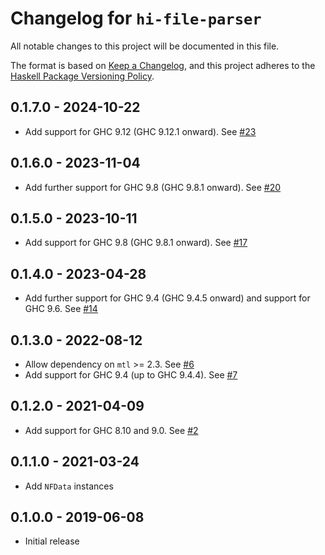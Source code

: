 # Changelog for `hi-file-parser`

All notable changes to this project will be documented in this file.

The format is based on [Keep a Changelog](https://keepachangelog.com/en/1.0.0/),
and this project adheres to the
[Haskell Package Versioning Policy](https://pvp.haskell.org/).

## 0.1.7.0 - 2024-10-22

* Add support for GHC 9.12 (GHC 9.12.1 onward). See
  [#23](https://github.com/commercialhaskell/hi-file-parser/pull/23)

## 0.1.6.0 - 2023-11-04

* Add further support for GHC 9.8 (GHC 9.8.1 onward). See
  [#20](https://github.com/commercialhaskell/hi-file-parser/pull/20)

## 0.1.5.0 - 2023-10-11

* Add support for GHC 9.8 (GHC 9.8.1 onward). See
  [#17](https://github.com/commercialhaskell/hi-file-parser/pull/17)

## 0.1.4.0 - 2023-04-28

* Add further support for GHC 9.4 (GHC 9.4.5 onward) and support for GHC 9.6.
  See [#14](https://github.com/commercialhaskell/hi-file-parser/pull/14)

## 0.1.3.0 - 2022-08-12

* Allow dependency on `mtl` >= 2.3. See
  [#6](https://github.com/commercialhaskell/hi-file-parser/pull/6)
* Add support for GHC 9.4 (up to GHC 9.4.4). See
  [#7](https://github.com/commercialhaskell/hi-file-parser/pull/7)

## 0.1.2.0 - 2021-04-09

* Add support for GHC 8.10 and 9.0. See
  [#2](https://github.com/commercialhaskell/hi-file-parser/pull/2)

## 0.1.1.0 - 2021-03-24

* Add `NFData` instances

## 0.1.0.0 - 2019-06-08

* Initial release
